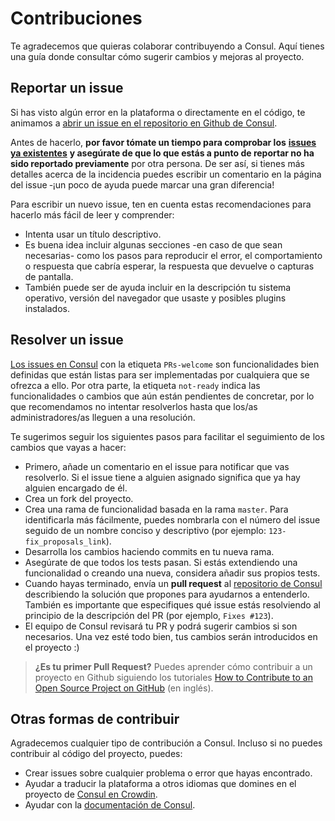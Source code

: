 # Contribuciones

Te agradecemos que quieras colaborar contribuyendo a Consul. Aquí tienes una guía donde consultar cómo sugerir cambios y mejoras al proyecto.

## Reportar un issue

Si has visto algún error en la plataforma o directamente en el código, te animamos a [abrir un issue en el repositorio en Github de Consul](https://github.com/consul/consul/issues/new).

Antes de hacerlo, **por favor tómate un tiempo para comprobar los** [**issues ya existentes**](https://github.com/consul/consul/issues) **y asegúrate de que lo que estás a punto de reportar no ha sido reportado previamente** por otra persona. De ser así, si tienes más detalles acerca de la incidencia puedes escribir un comentario en la página del issue ‑¡un poco de ayuda puede marcar una gran diferencia!

Para escribir un nuevo issue, ten en cuenta estas recomendaciones para hacerlo más fácil de leer y comprender:

* Intenta usar un título descriptivo.
* Es buena idea incluir algunas secciones -en caso de que sean necesarias- como los pasos para reproducir el error, el comportamiento o respuesta que cabría esperar, la respuesta que devuelve o capturas de pantalla.
* También puede ser de ayuda incluir en la descripción tu sistema operativo, versión del navegador que usaste y posibles plugins instalados.

## Resolver un issue

[Los issues en Consul](https://github.com/consul/consul/issues) con la etiqueta `PRs-welcome` son funcionalidades bien definidas que están listas para ser implementadas por cualquiera que se ofrezca a ello. Por otra parte, la etiqueta `not-ready` indica las funcionalidades o cambios que aún están pendientes de concretar, por lo que recomendamos no intentar resolverlos hasta que los/as administradores/as lleguen a una resolución.

Te sugerimos seguir los siguientes pasos para facilitar el seguimiento de los cambios que vayas a hacer:

* Primero, añade un comentario en el issue para notificar que vas resolverlo. Si el issue tiene a alguien asignado significa que ya hay alguien encargado de él.
* Crea un fork del proyecto.
* Crea una rama de funcionalidad basada en la rama `master`. Para identificarla más fácilmente, puedes nombrarla con el número del issue seguido de un nombre conciso y descriptivo \(por ejemplo: `123-fix_proposals_link`\).
* Desarrolla los cambios haciendo commits en tu nueva rama.
* Asegúrate de que todos los tests pasan. Si estás extendiendo una funcionalidad o creando una nueva, considera añadir sus propios tests.
* Cuando hayas terminado, envía un **pull request** al [repositorio de Consul](https://github.com/consul/consul/) describiendo la solución que propones para ayudarnos a entenderlo. También es importante que especifiques qué issue estás resolviendo al principio de la descripción del PR \(por ejemplo, `Fixes #123`\).
* El equipo de Consul revisará tu PR y podrá sugerir cambios si son necesarios. Una vez esté todo bien, tus cambios serán introducidos en el proyecto :\)

> **¿Es tu primer Pull Request?** Puedes aprender cómo contribuir a un proyecto en Github siguiendo los tutoriales [How to Contribute to an Open Source Project on GitHub](https://egghead.io/series/how-to-contribute-to-an-open-source-project-on-github) \(en inglés\).

## Otras formas de contribuir

Agradecemos cualquier tipo de contribución a Consul. Incluso si no puedes contribuir al código del proyecto, puedes:

* Crear issues sobre cualquier problema o error que hayas encontrado.
* Ayudar a traducir la plataforma a otros idiomas que domines en el proyecto de [Consul en Crowdin](https://crwd.in/consul).
* Ayudar con la [documentación de Consul](https://github.com/consul/docs).

